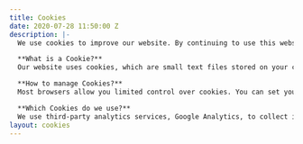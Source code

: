 ```yaml
---
title: Cookies
date: 2020-07-28 11:50:00 Z
description: |-
  We use cookies to improve our website. By continuing to use this website, you consent to the placement of these cookies on your device. We are committed to the lawful and transparent collection and use of personal data.

  **What is a Cookie?**
  Our website uses cookies, which are small text files stored on your computer or device when you access a website. We use cookies to remember you and your preferences and help us understand how you engage with our website. We may collect your Internet Protocol (IP) address, Internet service provider (ISP), and browser type and language. For more information on cookies, please visit - [https://www.aboutcookies.org ](https://www.aboutcookies.org)

  **How to manage Cookies?**
  Most browsers allow you limited control over cookies. You can set your preferences via your browser settings to accept or reject all or certain cookies. Please note, if you choose to reject all or certain cookies, your website experience may be adversely affected.

  **Which Cookies do we use?**
  We use third-party analytics services, Google Analytics, to collect information about your use of our website and enable us to improve our website accordingly. Google Analytics uses cookies and similar technologies to collect information about the use of our website and to report website trends to us, without identifying individuals to us. Google Analytics provides anonymous statistical information for us. They process IP addresses and information from other cookies used on our sites so we know how many page views we have, how many users we have, what browsers they are using (so we can target our resources in the right way to maximise compatibility for the majority of our users) and, in some cases, in which country, city or region they are located. You can learn about Google’s practices by going to [https://policies.google.com/privacy](https://policies.google.com/privacy/embedded?hl=en-US). We use this information to see the overall patterns of usage on our website, help us record any difficulties you have with our website, and tell us whether our communication efforts are effective.
layout: cookies
---
```


